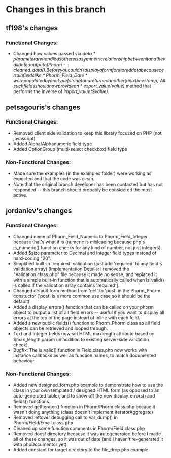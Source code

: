 # Changes in this branch

## tf198's changes
### Functional Changes:
* Changed how values passed via *$data* parameter are handled so there is a symmetric relationship between it and the validated output of
Phorm::cleaned\_data().  Before you couldn't display a form for stored data because certain fields like *Phorm\_Field\_Date* were populated
by one type (string) and returned another (unix timestamp).  All such fields should now provide an *export\_value($value)* method that performs
the inverse of *import\_value($value)*.

## petsagouris's changes
### Functional Changes:
* Removed client side validation to keep this library focused on PHP (not javascript)
* Added Alpha/Alphanumeric field type
* Added OptionGroup (multi-select checkbox) field type

### Non-Functional Changes:
* Made sure the examples (in the examples folder) were working as expected and that the code was clean.
* Note that the original branch developer has been contacted but has not responded -- this branch should probably be considered the most active.

## jordanlev's changes
### Functional Changes:
* Changed name of Phorm\_Field\_Numeric to Phorm\_Field\_Integer because that's what it is (numeric is misleading because php's is\_numeric() function checks for any kind of number, not just integers).
* Added $size parameter to Decimal and Integer field types instead of hard-coding "20".
* Simplified built-in 'required' validation (just add 'required' to any field's validation array) [Implementation Details: I removed the "Validation.class.php" file because it made no sense, and replaced it with a simple built-in function that is automatically called when is_valid() is called if the validation array contains 'required'].
* Changed default form method from 'get' to 'post' in the Phorm\_Phorm constuctor ('post' is a more common use case so it should be the default)
* Added a display\_errors() function that can be called on your phorm object to output a list of all field errors -- useful if you want to display all errors at the top of the page instead of inline with each feild.
* Added a new public fields() function to Phorm\_Phorm class so all field objects can be retrieved and looped through.
* Text and Integer fields now set HTML maxlength attribute based on $max\_length param (in addition to existing server-side validation check).
* Bugfix: The is\_valid() function in Field.class.php now works with instance callbacks as well as function names, to match documented behaviour.

### Non-Functional Changes:
* Added new designed\_form.php example to demonstrate how to use the class in your own templated / designed HTML form (as opposed to an auto-generated table), and to show off the new display\_errors() and fields() functions.
* Removed getIterator() function in Phorm/Phorm.class.php becaue it wasn't doing anything (class doesn't implement IteratorAggregate)
* Removed leftover debugging call to var\_dump() in Phorm/Field/Email.class.php
* Cleaned up some function comments in Phorm/Field.class.php
* Removed docs/ directory because it was autogenerated before I made all of these changes, so it was out of date (and I haven't re-generated it with phpDocumentor yet).
* Added constant for target directory to the file\_drop.php example

